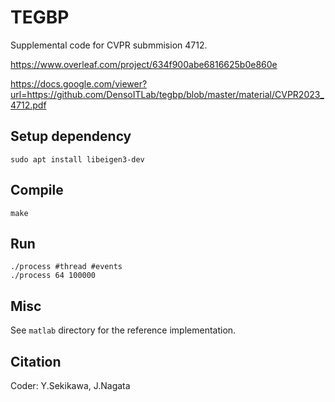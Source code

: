 # TEGBP
Supplemental code for CVPR submmision 4712.

https://www.overleaf.com/project/634f900abe6816625b0e860e


<!-- <embed src="./material/CVPR2023_4712.pdf" width="640" frameborder="0" allowfullscreen> -->
<!-- <iframe src="./material/CVPR2023_4712.pdf" style="width:1000px; height:800px;" frameborder="0" allowfullscreen></iframe> -->

https://docs.google.com/viewer?url=https://github.com/DensoITLab/tegbp/blob/master/material/CVPR2023_4712.pdf
## Setup dependency 
```
sudo apt install libeigen3-dev
```


## Compile 
```
make
```

## Run
```
./process #thread #events
./process 64 100000
```

## Misc
See  `matlab` directory for the reference implementation.

## Citation
Coder: Y.Sekikawa, J.Nagata
